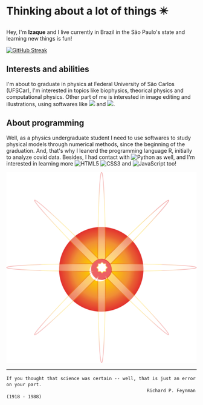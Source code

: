 # Thinking about a lot of things ✴️ 
Hey, I'm **Izaque** and I live currently in Brazil in the São Paulo's state and learning new things is fun!

[![GitHub Streak](https://streak-stats.demolab.com?user=piccolizq&theme=blood-dark&hide_border=true&date_format=j%20M%5B%20Y%5D)](https://git.io/streak-stats)

## Interests and abilities
I'm about to graduate in physics at Federal University of São Carlos (UFSCar), I'm interested in topics like biophysics, theorical physics and computational physics. Other part of me is interested in image editing and illustrations, using softwares like <img src="https://img.shields.io/badge/adobe%20photoshop-%2331A8FF.svg?&style=for-the-badge&logo=adobe%20photoshop&logoColor=white" /> and <img src="https://img.shields.io/badge/adobe%20illustrator-%23FF9A00.svg?&style=for-the-badge&logo=adobe%20illustrator&logoColor=black" />. 

## About programming
Well, as a physics undergraduate student I need to use softwares to study physical models through numerical methods, since the beginning of the graduation. And, that's why I leanerd the programming language R, initially to analyze covid data. Besides, I had contact with ![Python](https://img.shields.io/badge/Python-000?style=for-the-badge&logo=python) as well, and I'm interested in learning more ![HTML5](https://img.shields.io/badge/HTML5-000?style=for-the-badge&logo=html5) ![CSS3](https://img.shields.io/badge/CSS3-000?style=for-the-badge&logo=css3&logoColor=264CE4) and  ![JavaScript](https://img.shields.io/badge/JavaScript-000?style=for-the-badge&logo=javascript)  too!

<p float="left">
 <img src="https://github.com/Piccolizq/imgs/blob/main/simbol.png?raw=true"  />
</p>


---
    If you thought that science was certain -- well, that is just an error on your part.
                                                        Richard P. Feynman (1918 - 1988)
                                                        